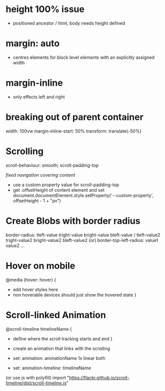 # height 100% issue
- positioned ancestor / html, body needs height defined

# margin: auto
- centres elements for block level elements with an explicitly assigned width
# margin-inline
- only effects left and right

# breaking out of parent container
width: 100vw
margin-inline-start: 50%
transform: translate(-50%)

# Scrolling
scroll-behaviour: smooth;
scroll-padding-top

*fixed navigation covering content*
- use a custom property value for scroll-padding-top
- get .offsetHeight of content element and set document.documentElement.style.setProperty('--custom-property', offsetHeight - 1 + "px")

# Create Blobs with border radius
border-radius: tleft-value tright-value bright-value bleft-value / tleft-value2 tright-value2 bright-value2 bleft-value2
(or)
border-top-left-radius: value1 value2
...

# Hover on mobile
@media (hover: hover) {
  <!-- target only devices that support hover -->
  - add hover styles here
  - non hoverable devices should just show the hovered state
}

# Scroll-linked Animation
@scroll-timeline timelineName {
  - define where the scroll tracking starts and end
}

- create an animation that links with the scrolling
- set: animation: animationName 1s linear both
- set: animation-timeline: timelineName

(or use js with polyfill)
import "https://flackr.github.io/scroll-timeline/dist/scroll-timeline.js"


